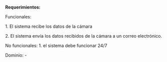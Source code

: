 **Requerimientos:**

Funcionales: 

1\. El sistema recibe los datos de la cámara

2\. El sistema envía los datos recibidos de la cámara a un correo electrónico. 

No funcionales: 1\. el sistema debe funcionar 24/7

Dominio: \-   
